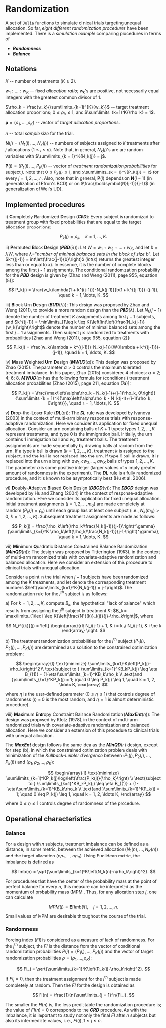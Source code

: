 # Randomization

A set of `Julia` functions to simulate clinical trials targeting unequal allocation. 
So far, _eight different randomization procedures_ have been implemented.
There is a _simulation example_ comparing procedures in terms of

- _**Randomness**_
- _**Balance**_


## Notations

$K$ -- number of treatments ($K \geq 2$).

$w_1:\ldots:w_K$ -- fixed _allocation ratio_; $w_k$'s are positive, not necessarily equal integers with the greatest common divisor of 1.

$\rho_k = \frac{w_k}{\sum\limits_{k=1}^{K}{w_k}}$ -- target treatment allocation proportions; $0 \leq \rho_k \leq 1$, and $\sum\limits_{k=1}^K{\rho_k} = 1$.

$\boldsymbol{\rho} = \left(\rho_1, \ldots, \rho_K\right)$ -- vector of _target allocation proportions_.

$n$ -- total _sample size_ for the trial.

$\boldsymbol{N}(j) = \left(N_1(j), \ldots, N_K(j)\right)$ -- numbers of subjects assigned to $K$ treatments after $j$ allocations ($1 \leq j \leq n$). Note that, in general, $N_k(j)$'s are are random variables with $\sum\limits_{k = 1}^K{N_k(j)} = j$.

$\boldsymbol{P}(j) = \left(P_1(j), \ldots, P_K(j)\right)$ -- vector of _treatment randomization probabilities_ for subject $j$. Note that $0 \leq P_k(j) \leq 1$, and $\sum\limits_{k = 1}^K{P_k(j)} = 1$ for every $j = 1, 2, \ldots, n$. Also, note that in general, $\boldsymbol{P}(j)$ depends on $\boldsymbol{N}(j-1)$ (in generalization of Efron's BCD) or on $\frac{\boldsymbol{N}(j-1)}{j-1}$ (in generalization of Wei's UD).

## Implemented procedures

i) **C**ompletely **R**andomized **D**esign (_**CRD**_): Every subject is randomizad to treatment group with fixed probabilities that are equal to the target allocation proportions:

$$
P_k(j) = \rho_k, \quad k= 1, \ldots, K.
$$

ii) **P**ermuted **B**lock **D**esign (_**PBD**_($\lambda$)): Let $W = w_1 + w_2 + \ldots + w_K$, and let $b = \lambda W$, where $\lambda$="_number of minimal balanced sets in the block of size_ $b$". Let $k^{(j-1)} = int\left(\frac{j-1}{b}\right)$ ($int(x)$ returns the greatest integer less than or equal to $x$). In essence, it is the number of complete blocks among the first $j−1$ assignments. The conditional randomization probability for the _**PBD**_ design is given by [Zhao and Weng (2011), page 955, equation (5)]:

$$
P_k(j) = \frac{w_k\lambda(1 + k^{(j-1)})-N_k(j-1)}{b(1 + k^{(j-1)})-(j-1)}, \quad k = 1, \ldots, K.
$$

iii) **B**lock **U**rn **D**esign (_**BUD**_($\lambda$)): This design was proposed by Zhao and Weng (2011), to provide a more random design than the 
_**PBD**_($\lambda$). Let $N_k(j-1)$ denote the number of treatment $K$ assignments among first $j−1$ subjects, and $k^{(j-1)} = \min\limits_{1\leq k \leq K}\left[int\left(\frac{N_k(j-1)}{w_k}\right)\right]$ denote the number of minimal balanced sets among the first $j−1$ assignments. Then subject $j$ is randomized to treatments with probabilities [Zhao and Weng (2011), page 955, equation (2)]:

$$
P_k(j) = \frac{w_k(\lambda + k^{(j-1)})-N_k(j-1)}{W(\lambda + k^{(j-1)})-(j-1)}, \quad k = 1, \ldots, K.
$$

iv) **M**ass **W**eighted **U**rn **D**esign (_**MWUD**_($\alpha$)): This design was proposed by Zhao (2015). The parameter $\alpha>0$ controls the maximum tolerated treatment imbalance. In his paper, Zhao (2015) considered 4 choices: $\alpha$ = 2; 4; 6; 8. _**MWUD**_($\alpha$) has the following formula for (conditional) treatment allocation probabilities [Zhao (2015), page 211, equation (7a)]:

$$
P_k(j) = \frac{\max\left(\alpha\rho_k - N_k(j-1)+(j-1)\rho_k, 0\right)}{\sum\limits_{k = 1}^K{\max\left(\alpha\rho_k - N_k(j-1)+(j-1)\rho_k, 0\right)}}, \quad k = 1, \ldots, K.
$$

v) **D**rop-the-**L**oser Rule (_**DL**_($a$)): The _**DL**_ rule was developed by Ivanova (2003) in the context of multi-arm binary response trials with response-adaptive randomization. Here we consider its application for fixed unequal allocation. Consider an urn containing balls of $K+1$ types: types $1, 2, \ldots, K$ represent treatments, and type $0$ is the immigration ball. Initially, the urn contains 1 immigration ball and $w_k$ treatment balls. The treatment assignments are made sequentially by drawing balls at random from the urn. If a type $k$ ball is drawn ($k=1, 2, \ldots, K$), treatment $k$ is assigned to the subject, and the ball is not replaced into the urn. If type $0$ ball is drawn, it is replaced into the urn along with $aw_1, aw_2, \ldots, aw_K$ balls of types $1, 2, \ldots, K$. The parameter $a$ is some positive integer (larger values of $a$ imply greater amount of randomness in the experiment). The _**DL**_ rule is a fully randomized procedure, and it is known to be asymptotically best (Hu et al. 2006).

vi) **D**oubly-**A**daptive **B**iased **C**oin **D**esign (_**DBCD**_($\gamma$)): The _**DBCD**_ design was developed by Hu and Zhang (2004) in the context of response-adaptive randomization. Here we consider its application for fixed unequal allocation. Initial treatment assignments ($j=1, 2, \ldots, m_0$) are made completely at random ($P_k(j) = \rho_k$) until each group has at least one subject (i.e., $N_k(m_0)>0$, $k=1, 2, \ldots, K$). Subsequent treatment assignments are made as follows:

$$
P_k(j) = \frac{\rho_k\left(\rho_k/\frac{N_k(j-1)}{j-1}\right)^\gamma}{\sum\limits_{k=1}^K \rho_k\left(\rho_k/\frac{N_k(j-1)}{j-1}\right)^\gamma}, \quad k = 1, \ldots, K.
$$

vii) **Min**imum **Q**uadratic **D**istance Constrained Balance Randomization (_**MinQD**_($\eta$)): The design was proposed by Titterington (1983), in the context of multi-arm randomized trials with covariate-adaptive randomization and balanced allocation. Here we consider an extension of this procedure to clinical trials with unequal allocation.

Consider a point in the trial when $j−1$ subjects have been randomized among the $K$ treatments, and let denote the corresponding treatment numbers $\left(\sum\limits_{k=1}^K{N_k(j-1)} = j-1\right)$. The randomization rule for the $j^\text{th}$ subject is as follows:

  a) For $k=1, 2, \ldots, K$, compute $B_k$, the hypothetical "lack of balance" which results from assigning the $j^\text{th}$ subject to treatment $K$: $B_k = \max\limits_{1\leq i \leq K}\left|\frac{N^{(k)}_i(j)}{j}-\rho_k\right|$, where
  
$$
N_i^{(k)}(j) = \left[
\begin{array}{rl}
N_i(j-1) + 1, & i = k \\
N_i(j-1), & i \ne k
\end{array}
\right.
$$

  b) The treatment randomization probabilities for the $j^\text{th}$ subject ($P_1(j), P_2(j), \ldots, P_K(j)$) are determined as a solution to the constrained optimization problem:
  
$$
\begin{array}{l}
\text{minimize} \sum\limits_{k=1}^K\left(P_k(j)-\rho_k\right)^2 \\
\text{subject to } \sum\limits_{k=1}^KB_kP_k(j) \leq \eta B_{(1)} + (1-\eta)\sum\limits_{k=1}^KB_k\rho_k \\
\text{and }\sum\limits_{k=1}^KP_k(j) = 1; \quad 0 \leq P_k(j) \leq 1, \quad k = 1, 2, \ldots K,
\end{array}
$$

where $\eta$ is the user-defined parameter ($0 \leq \eta \leq 1$) that controls degree of randomness ($\eta=0$ is the most random, and $\eta=1$
is almost deterministic procedure).

viii) **Max**imum **Ent**ropy Constraint Balance Randomization (_**MaxEnt**_($\eta$)): The design was proposed by Klotz (1978), in the context of multi-arm randomized trials with covariate-adaptive randomization and balanced allocation. Here we consider an extension of this procedure to clinical trials with unequal allocation. 

The _**MaxEnt**_ design follows the same idea as the _**MinQD**_($\eta$) design, except for step (b), in which the constrained optimization problem deals with minimization of the _Kullback-Leibler divergence_ between ($P_1(j), P_2(j), \ldots, P_k(j)$) and ($\rho_1, \rho_2, \ldots, \rho_K$):

$$
\begin{array}{l}
\text{minimize} \sum\limits_{k=1}^KP_k(j)\log\left(\frac{P_k(j)}{\rho_k}\right) \\
\text{subject to } \sum\limits_{k=1}^KB_kP_k(j) \leq \eta B_{(1)} + (1-\eta)\sum\limits_{k=1}^KB_k\rho_k \\
\text{and }\sum\limits_{k=1}^KP_k(j) = 1; \quad 0 \leq P_k(j) \leq 1, \quad k = 1, 2, \ldots K,
\end{array}
$$

where $0 \leq \eta \leq 1$ controls degree of randomness of the procedure.

## Operational characteristics

### Balance

For a design with $n$ subjects, treatment imbalance can be defined as a distance, in some metric, between the achieved allocation $(N_1(n), \ldots, N_K(n))$ and the target allocation $(n\rho_1, \ldots, n\rho_K)$. Using Euclidean metric, the imbalance is defined as

$$
Imb(n) = \sqrt{\sum\limits_{k=1}^K\left(N_k(n)-n\rho_k\right)^2}.
$$

For procedures that have the center of the probability mass at the point of perfect balance for every $n$, this measure can be interpreted as the momentum of probability mass (MPM). Thus, for any allocation step $j$, one can calculate

$$
MPM(j) = \mathbf{E}\left[Imb(j)\right], \quad j = 1, 2, \ldots, n.
$$

Small values of MPM are desirable throughout the course of the trial.

### Randomness

Forcing index ($FI$) is considered as a measure of lack of randomness. For the $j^\text{th}$ subject, the $FI$ is the distance from the vector of conditional randomization probabilities $P(j) = \left(P_1(j),\ldots, P_K(j)\right)$ and the vector of target randomization probabilities 
$ρ = \left(\rho_1,\ldots, \rho_K\right)$:

$$
FI_j = \sqrt{\sum\limits_{k=1}^K\left(P_k(j)-\rho_k\right)^2}.
$$

If $FI_j = 0$, then the treatment assignment for the  $j^\text{th}$ subject is made completely at random. Then the $FI$ for the design is obtained as

$$
FI(n) = \frac{1}{n}\sum\limits_{j = 1}^n{FI_j}.
$$

The smaller the $FI(n)$ is, the less predictable the randomization procedure is; the value of $FI(n) = 0$ corresponds to the _**CRD**_ procedure. As with the imbalance, it is important to study not only the final $FI$ after $n$ subjects but also its intermediate values, i. e., $FI(j)$, $1 \leq j \leq n$.
